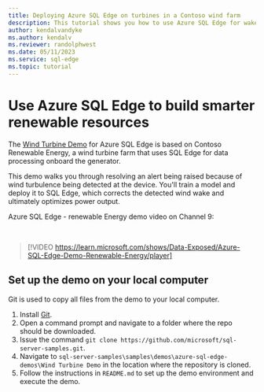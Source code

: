 ```yaml
---
title: Deploying Azure SQL Edge on turbines in a Contoso wind farm
description: This tutorial shows you how to use Azure SQL Edge for wake-detection on the turbines in a Contoso wind farm.
author: kendalvandyke
ms.author: kendalv
ms.reviewer: randolphwest
ms.date: 05/11/2023
ms.service: sql-edge
ms.topic: tutorial
---
```

# Use Azure SQL Edge to build smarter renewable resources

The [Wind Turbine Demo](https://github.com/microsoft/sql-server-samples/tree/master/samples/demos/azure-sql-edge-demos/Wind%20Turbine%20Demo) for Azure SQL Edge is based on Contoso Renewable Energy, a wind turbine farm that uses SQL Edge for data processing onboard the generator.

This demo walks you through resolving an alert being raised because of wind turbulence being detected at the device. You'll train a model and deploy it to SQL Edge, which corrects the detected wind wake and ultimately optimizes power output.

Azure SQL Edge - renewable Energy demo video on Channel 9:

<br />

> [!VIDEO https://learn.microsoft.com/shows/Data-Exposed/Azure-SQL-Edge-Demo-Renewable-Energy/player]

## Set up the demo on your local computer

Git is used to copy all files from the demo to your local computer.

1. Install [Git](https://git-scm.com/download).
1. Open a command prompt and navigate to a folder where the repo should be downloaded.
1. Issue the command `git clone https://github.com/microsoft/sql-server-samples.git`.
1. Navigate to `sql-server-samples\samples\demos\azure-sql-edge-demos\Wind Turbine Demo` in the location where the repository is cloned.
1. Follow the instructions in `README.md` to set up the demo environment and execute the demo.

